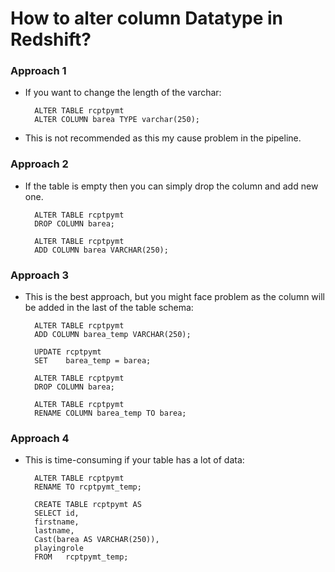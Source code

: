 # How to alter column Datatype in Redshift?

### Approach 1

- If you want to change the length of the varchar:

        ALTER TABLE rcptpymt  
        ALTER COLUMN barea TYPE varchar(250);

- This is not recommended as this my cause problem in the pipeline.

### Approach 2

- If the table is empty then you can simply drop the column and add new one.

        ALTER TABLE rcptpymt
        DROP COLUMN barea;
        
        ALTER TABLE rcptpymt
        ADD COLUMN barea VARCHAR(250); 

### Approach 3

- This is the best approach, but you might face problem as the column will be added in the last of the table schema:
        
        ALTER TABLE rcptpymt
        ADD COLUMN barea_temp VARCHAR(250);
        
        UPDATE rcptpymt
        SET    barea_temp = barea;
        
        ALTER TABLE rcptpymt
        DROP COLUMN barea;
        
        ALTER TABLE rcptpymt
        RENAME COLUMN barea_temp TO barea; 

### Approach 4

- This is time-consuming if your table has a lot of data:

        ALTER TABLE rcptpymt
        RENAME TO rcptpymt_temp;
        
        CREATE TABLE rcptpymt AS
        SELECT id,
        firstname,
        lastname,
        Cast(barea AS VARCHAR(250)),
        playingrole
        FROM   rcptpymt_temp; 

